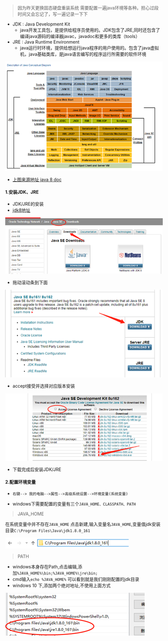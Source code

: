 > 因为昨天更换固态硬盘重装系统 需要配置一遍java环境等各种。担心过段时间又会忘记了，写一遍记录一下下

* JDK : Java Development Kit 
  * java开发工具包，是提供给程序员使用的。JDK包含了JRE,同时还包含了编译java源码的编译器javac，javadoc和更多的类库（tools）
* JRE : Java Runtime Environment
  * java运行时环境，提供给想运行java程序的用户使用的。包含了java虚拟机，java基础类库，是java语言编写的程序运行所需要的软件环境

![](/assets/jdk_jre.png)

* [上图来源地址 java 8 doc](https://docs.oracle.com/javase/8/docs/)

#### 1.安装JDK、JRE

* JDK/JRE的安装
* [jdk8地址](http://www.oracle.com/technetwork/java/javase/downloads/index.html)

![](/assets/jdk_down.png)

* 拖动滚动条到下面

![](/assets/jdk8u.png)

* accept接受并选择对应版本安装

![](/assets/jdk8u162.png)

* 下载完成后安装JDK/JRE

#### 2.配置环境变量
- `右键--> 我的电脑-->属性-->高级系统设置-->环境变量(系统变量)`

- windows下需要配置的变量有三个`JAVA_HOME、CLASSPATH、PATH`

> JAVA_HOME

在系统变量中并不存在`JAVA_HOME` 点击新建,输入变量名`JAVA_HOME`,变量值jdk安装目录`C:\Program Files\Java\jdk1.8.0_161`

![](/assets/java_home.png)

> PATH 

- windows本身存在Path,点击编辑,添加`%JAVA_HOME%\bin;%JAVA_HOME%\jre\bin;`
- cmd输入`echo %JAVA_HOME%` 可以看到就是我们刚刚配置的jdk目录
- windows 10 下,添加两个绝对地址,不使用上面方式

![](/assets/win10_path.png)

